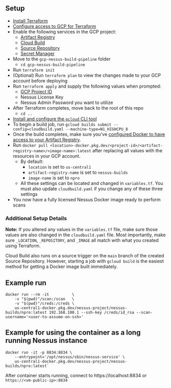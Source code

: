 ## Setup 
* [Install Terraform](https://learn.hashicorp.com/tutorials/terraform/install-cli?in=terraform/gcp-get-started)
* [Configure access to GCP for Terraform](https://learn.hashicorp.com/tutorials/terraform/google-cloud-platform-build?in=terraform/gcp-get-started#set-up-gcp)
* Enable the following services in the GCP project:
  * [Artifact Registry](https://cloud.google.com/artifact-registry/docs/enable-service)
  * [Cloud Build](https://cloud.google.com/build/docs/quickstart-build#before-you-begin)
  * [Source Repository](https://cloud.google.com/source-repositories/docs/quickstart#before-you-begin)
  * [Secret Manager](https://cloud.google.com/secret-manager/docs/configuring-secret-manager#enable_api)
* Move to the `gcp-nessus-build-pipeline` folder 
  * `cd gcp-nessus-build-pipeline`
* Run `terraform init`
* (Optional) Run `terraform plan` to view the changes made to your GCP account before deploying
* Run `terraform apply` and supply the following values when prompted:
  * [GCP Project ID](https://support.google.com/googleapi/answer/7014113?hl=en)
  * Nessus License Key
  * Nessus Admin Password you want to utilize
* After Terraform completes, move back to the root of this repo
  * `cd ..`
* [Install and configure the `gcloud` CLI tool](https://cloud.google.com/sdk/docs/install)
* To begin a build job, run `gcloud builds submit --config=cloudbuild.yaml --machine-type=N1_HIGHCPU_8`
* Once the build completes, make sure you've [configured Docker to have access to your Artifact Registry](https://cloud.google.com/artifact-registry/docs/docker/authentication).
* Run `docker pull <location>-docker.pkg.dev/<project-id>/<artifact-registry-name>/<image-name>:latest` after replacing all values with the resources in your GCP account.
  * By default:
    * `location` is set to `us-central1`
    * `artifact-registry-name` is set to `nessus-builds`
    * `image-name` is set to `npro`
  * All these settings can be located and changed in `variables.tf`. You must also update `cloudbuild.yaml` if you change any of these three settings
* You now have a fully licensed Nessus Docker image ready to perform scans 

### Additional Setup Details
**Note:** If you altered any values in the `variables.tf` file, make sure those values are also changed in the `cloudbuild.yaml` file. Most importantly, make sure `_LOCATION`, `_REPOSITORY`, and `_IMAGE` all match with what you created using Terraform.

Cloud Build also runs on a source trigger on the `main` branch of the created Source Repository. However, starting a job with `gcloud build` is the easiest method for getting a Docker image built immediately.

## Example run

```
docker run --rm -it          \
    -v "$(pwd)"/scan:/scan   \
    -v "$(pwd)"/creds:/creds \
    us-central1-docker.pkg.dev/nessus-project/nessus-builds/npro:latest 192.168.100.1 --ssh-key /creds/id_rsa --scan-username='<user-to-assume-on-ssh>'
```

## Example for using the container as a long running Nessus instance
```
docker run -it -p 8834:8834 \
    --entrypoint='/opt/nessus/sbin/nessus-service' \
    us-central1-docker.pkg.dev/nessus-project/nessus-builds/npro:latest`
```

After container starts running, connect to https://localhost:8834 or `https://<vm-public-ip>:8834`
